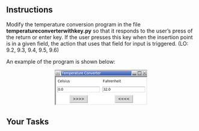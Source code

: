 <!-- manual -->

## Instructions

Modify the temperature conversion program in the file **temperatureconverterwithkey.py** so that it responds to the user’s press of the return or enter key. If the user presses this key when the insertion point is in a given field, the action that uses that field for input is triggered. (LO: 9.2, 9.3, 9.4, 9.5, 9.6)

<!--
{
    "CopyExercise": {
        "name": "temperatureconverter.py",
        "copyTarget": "/chapter9/ex03/student/temperatureconverter.py",
        "pasteTarget": "/temperatureconverterwithkey.py"
    }
}
-->

An example of the program is shown below:

<p align="center">
    <img src="../assets/chapter9ex04-1.png" width="49%" alt="Example of the temperature converter with the return key">
</p>

## Your Tasks
